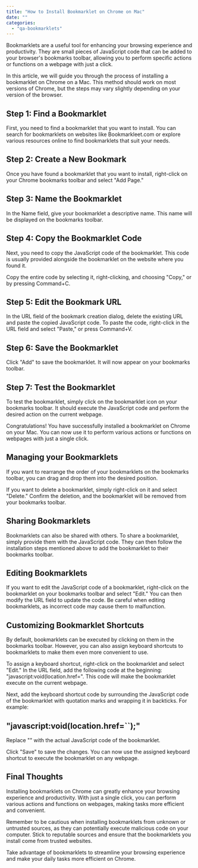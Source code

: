 ```yaml
---
title: "How to Install Bookmarklet on Chrome on Mac"
date: ""
categories: 
  - "qa-bookmarklets"
---
```


Bookmarklets are a useful tool for enhancing your browsing experience and productivity. They are small pieces of JavaScript code that can be added to your browser's bookmarks toolbar, allowing you to perform specific actions or functions on a webpage with just a click.

In this article, we will guide you through the process of installing a bookmarklet on Chrome on a Mac. This method should work on most versions of Chrome, but the steps may vary slightly depending on your version of the browser.

## Step 1: Find a Bookmarklet

First, you need to find a bookmarklet that you want to install. You can search for bookmarklets on websites like Bookmarkleet.com or explore various resources online to find bookmarklets that suit your needs.

## Step 2: Create a New Bookmark

Once you have found a bookmarklet that you want to install, right-click on your Chrome bookmarks toolbar and select "Add Page."

## Step 3: Name the Bookmarklet

In the Name field, give your bookmarklet a descriptive name. This name will be displayed on the bookmarks toolbar.

## Step 4: Copy the Bookmarklet Code

Next, you need to copy the JavaScript code of the bookmarklet. This code is usually provided alongside the bookmarklet on the website where you found it.

Copy the entire code by selecting it, right-clicking, and choosing "Copy," or by pressing Command+C.

## Step 5: Edit the Bookmark URL

In the URL field of the bookmark creation dialog, delete the existing URL and paste the copied JavaScript code. To paste the code, right-click in the URL field and select "Paste," or press Command+V.

## Step 6: Save the Bookmarklet

Click "Add" to save the bookmarklet. It will now appear on your bookmarks toolbar.

## Step 7: Test the Bookmarklet

To test the bookmarklet, simply click on the bookmarklet icon on your bookmarks toolbar. It should execute the JavaScript code and perform the desired action on the current webpage.

Congratulations! You have successfully installed a bookmarklet on Chrome on your Mac. You can now use it to perform various actions or functions on webpages with just a single click.

## Managing your Bookmarklets

If you want to rearrange the order of your bookmarklets on the bookmarks toolbar, you can drag and drop them into the desired position.

If you want to delete a bookmarklet, simply right-click on it and select "Delete." Confirm the deletion, and the bookmarklet will be removed from your bookmarks toolbar.

## Sharing Bookmarklets

Bookmarklets can also be shared with others. To share a bookmarklet, simply provide them with the JavaScript code. They can then follow the installation steps mentioned above to add the bookmarklet to their bookmarks toolbar.

## Editing Bookmarklets

If you want to edit the JavaScript code of a bookmarklet, right-click on the bookmarklet on your bookmarks toolbar and select "Edit." You can then modify the URL field to update the code. Be careful when editing bookmarklets, as incorrect code may cause them to malfunction.

## Customizing Bookmarklet Shortcuts

By default, bookmarklets can be executed by clicking on them in the bookmarks toolbar. However, you can also assign keyboard shortcuts to bookmarklets to make them even more convenient to use.

To assign a keyboard shortcut, right-click on the bookmarklet and select "Edit." In the URL field, add the following code at the beginning: "javascript:void(location.href=". This code will make the bookmarklet execute on the current webpage.

Next, add the keyboard shortcut code by surrounding the JavaScript code of the bookmarklet with quotation marks and wrapping it in backticks. For example:

## "javascript:void(location.href=\`\`);"

Replace "" with the actual JavaScript code of the bookmarklet.

Click "Save" to save the changes. You can now use the assigned keyboard shortcut to execute the bookmarklet on any webpage.

## Final Thoughts

Installing bookmarklets on Chrome can greatly enhance your browsing experience and productivity. With just a single click, you can perform various actions and functions on webpages, making tasks more efficient and convenient.

Remember to be cautious when installing bookmarklets from unknown or untrusted sources, as they can potentially execute malicious code on your computer. Stick to reputable sources and ensure that the bookmarklets you install come from trusted websites.

Take advantage of bookmarklets to streamline your browsing experience and make your daily tasks more efficient on Chrome.
